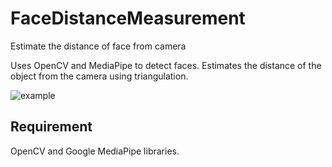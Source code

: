 # FaceDistanceMeasurement
Estimate the distance of face from camera

Uses OpenCV and MediaPipe to detect faces.
Estimates the distance of the object from the camera using triangulation.

![example](https://user-images.githubusercontent.com/73147643/168731864-89cbd112-4e79-4d9d-85bd-ceb6ff19a544.gif)

## Requirement
OpenCV and Google MediaPipe libraries.
